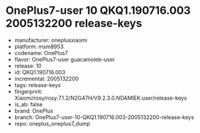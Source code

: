 # OnePlus7-user 10 QKQ1.190716.003 2005132200 release-keys
- manufacturer: oneplusxiaomi
- platform: msm8953
- codename: OnePlus7
- flavor: OnePlus7-user
guacamoleb-user
- release: 10
- id: QKQ1.190716.003
- incremental: 2005132200
- tags: release-keys
- fingerprint: Xiaomi/rosy/rosy:7.1.2/N2G47H/V9.2.3.0.NDAMIEK:user/release-keys
- is_ab: false
- brand: OnePlus
- branch: OnePlus7-user-10-QKQ1.190716.003-2005132200-release-keys
- repo: oneplus_oneplus7_dump

